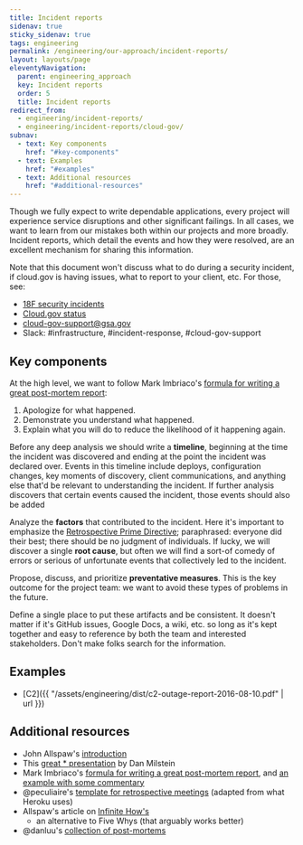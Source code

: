 ```yaml
---
title: Incident reports
sidenav: true
sticky_sidenav: true
tags: engineering
permalink: /engineering/our-approach/incident-reports/
layout: layouts/page
eleventyNavigation:
  parent: engineering_approach
  key: Incident reports
  order: 5
  title: Incident reports
redirect_from:
  - engineering/incident-reports/
  - engineering/incident-reports/cloud-gov/
subnav:
  - text: Key components
    href: "#key-components"
  - text: Examples
    href: "#examples"
  - text: Additional resources
    href: "#additional-resources"
---
```


Though we fully expect to write dependable applications, every project will experience service disruptions and other significant failings. In all cases, we want to learn from our mistakes both within our projects and more broadly. Incident reports, which detail the events and how they were resolved, are an excellent mechanism for sharing this information.

Note that this document won't discuss what to do during a security incident, if cloud.gov is having issues, what to report to your client, etc. For those, see:
* [18F security incidents](https://handbook.tts.gsa.gov/general-information-and-resources/tech-policies/security-incidents/)
* [Cloud.gov status](https://cloudgov.statuspage.io/)
* [cloud-gov-support@gsa.gov](mailto:cloud-gov-support@gsa.gov)
* Slack: #infrastructure, #incident-response, #cloud-gov-support

## Key components
At the high level, we want to follow Mark Imbriaco's [formula for writing a great post-mortem report](https://www.digitalocean.com/blog/inside-digitalocean-mark-imbriaco/#:~:text=Departing%20From%20GitHub):
1. Apologize for what happened.
2. Demonstrate you understand what happened.
3. Explain what you will do to reduce the likelihood of it happening again.

Before any deep analysis we should write a **timeline**, beginning at the time the incident was discovered and ending at the point the incident was declared over. Events in this timeline include deploys, configuration changes, key moments of discovery, client communications, and anything else that'd be relevant to understanding the incident. If further analysis discovers that certain events caused the incident, those events should also be added

Analyze the **factors** that contributed to the incident. Here it's important to emphasize the [Retrospective Prime Directive](https://retrospectivewiki.org/index.php?title=The_Prime_Directive); paraphrased: everyone did their best; there should be no judgment of individuals. If lucky, we will discover a single **root cause**, but often we will find a sort-of comedy of errors or serious of unfortunate events that collectively led to the incident.

Propose, discuss, and prioritize **preventative measures**. This is the key outcome for the project team: we want to avoid these types of problems in the future.

Define a single place to put these artifacts and be consistent. It doesn't matter if it's GitHub issues, Google Docs, a wiki, etc. so long as it's kept together and easy to reference by both the team and interested stakeholders. Don't make folks search for the information.

## Examples
* [C2]({{ "/assets/engineering/dist/c2-outage-report-2016-08-10.pdf" | url }})

## Additional resources
* John Allspaw's [introduction](https://codeascraft.com/2012/05/22/blameless-postmortems/)
* This [great * presentation](http://www.slideshare.net/danmil30/how-to-run-a-postmortem-with-humans-not-robots-velocity-2013) by Dan Milstein
* Mark Imbriaco's [formula for writing a great post-mortem report](https://www.digitalocean.com/blog/inside-digitalocean-mark-imbriaco/#:~:text=Departing%20From%20GitHub),
  and [an example with some commentary](https://medium.com/@faruque/post-mortem-communication-789f396c7dd6#.t1u4ziduf)
* @peculiaire's [template for retrospective meetings](https://github.com/peculiaire/incident-lifecycle/blob/master/retrotemplate.md)
  (adapted from what Heroku uses)
* Allspaw's article on [Infinite How's](https://www.oreilly.com/ideas/the-infinite-hows)
  - an alternative to Five Whys (that arguably works better)
* @danluu's [collection of post-mortems](https://github.com/danluu/post-mortems)
